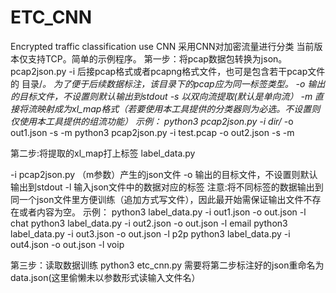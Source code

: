 # ETC_CNN
Encrypted traffic classification  use CNN
采用CNN对加密流量进行分类 当前版本仅支持TCP。简单的示例程序。
第一步：将pcap数据包转换为json。  
pcap2json.py 
-i 后接pcap格式或者pcapng格式文件，也可是包含若干pcap文件的 目录/*。 为了便于后续数据标注，该目录下的pcap应为同一标签类型。
-o 输出的目标文件，不设置则默认输出到stdout
-s 以双向流提取(默认是单向流）
-m 直接将流映射成为xl_map格式（若要使用本工具提供的分类器则为必选。不设置则仅使用本工具提供的组流功能）
示例：
python3 pcap2json.py  -i  dir/*  -o  out1.json  -s  -m
python3 pcap2json.py  -i  test.pcap  -o  out2.json  -s  -m 

第二步:将提取的xl_map打上标签
label_data.py

-i pcap2json.py （m参数）产生的json文件
-o 输出的目标文件，不设置则默认输出到stdout
-l 输入json文件中的数据对应的标签
注意:将不同标签的数据输出到同一个json文件里方便训练（追加方式写文件），因此最开始需保证输出文件不存在或者内容为空。
示例：
python3 label_data.py -i out1.json -o out.json -l chat
python3 label_data.py -i out2.json -o out.json -l email
python3 label_data.py -i out3.json -o out.json -l p2p
python3 label_data.py -i out4.json -o out.json -l voip

第三步：读取数据训练
python3 etc_cnn.py 
需要将第二步标注好的json重命名为data.json(这里偷懒未以参数形式读输入文件名）

